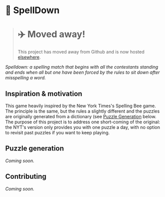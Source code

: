 # :honeybee: SpellDown

> # ✈️ Moved away!
>
> This project has moved away from Github and is now hosted [elsewhere](https://forge.karnov.club/marc/spelldown).


_Spelldown: a spelling match that begins with all the contestants standing and ends when all but one have been forced by the rules to sit down after misspelling a word._

## Inspiration & motivation

This game heavily inspired by the New York Times's Spelling Bee game. The principle is the same, but the rules a slightly different and the puzzles are originally generated from a dictionary (see [Puzzle Generation](#Puzzle-generation) below. The purpose of this project is to address one short-coming of the original: the NYT's version only provides you with one puzzle a day, with no option to revisit past puzzles if you want to keep playing.

## Puzzle generation

_Coming soon._

## Contributing

_Coming soon._
